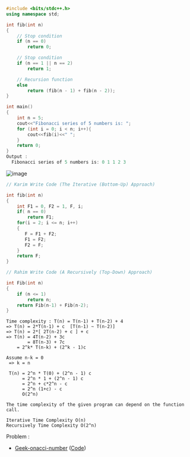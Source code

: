 ```c++
#include <bits/stdc++.h>
using namespace std;

int fib(int n)
{
	// Stop condition
	if (n == 0)
		return 0;

	// Stop condition
	if (n == 1 || n == 2)
		return 1;

	// Recursion function
	else
		return (fib(n - 1) + fib(n - 2));
}

int main()
{
	int n = 5;
	cout<<"Fibonacci series of 5 numbers is: ";
	for (int i = 0; i < n; i++){
		cout<<fib(i)<<" ";
	}
	return 0;
}
Output :
  Fibonacci series of 5 numbers is: 0 1 1 2 3 
```
![image](https://user-images.githubusercontent.com/59710234/174422393-ceebce83-6f51-48e3-b1b5-58896ca12984.png)

```c++
// Karim Write Code (The Iterative (Bottom-Up) Approach)

int fib(int n)
{
    int F1 = 0, F2 = 1, F, i;
    if( n == 0)
        return F1;
    for(i = 2; i <= n; i++)
    {
       F = F1 + F2;
       F1 = F2;
       F2 = F;
    }
    return F;
}
```
```c++
// Rahim Write Code (A Recursively (Top-Down) Approach)

int Fib(int n)
{
    if (n <= 1)
        return n;
    return Fib(n-1) + Fib(n-2);
}
```
```
Time complexity : T(n) = T(n-1) + T(n-2) + 4
=> T(n) = 2*T(n-1) + c  [T(n-1) ~ T(n-2)]
=> T(n) = 2*[ 2T(n-2) + c ] + c
=> T(n) = 4T(n-2) + 3c
        = 8T(n-3) + 7c
	= 2^k* T(n-k) + (2^k - 1)c
	
Assume n-k = 0 
 => k = n
 
 T(n) = 2^n * T(0) + (2^n - 1) c
      = 2^n * 1 + (2^n - 1) c
      = 2^n + c*2^n - c
      = 2^n (1+c) - c
      O(2^n)
```
```
The time complexity of the given program can depend on the function call.

Iterative Time Complexity O(n)
Recursively Time Complexity O(2^n)
```
Problem :

- [Geek-onacci-number](https://practice.geeksforgeeks.org/problems/geek-onacci-number/0/?category#) 
([Code](https://ideone.com/eA7HjG))
